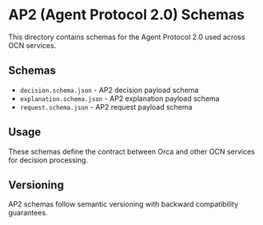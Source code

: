 # AP2 (Agent Protocol 2.0) Schemas

This directory contains schemas for the Agent Protocol 2.0 used across OCN services.

## Schemas

- `decision.schema.json` - AP2 decision payload schema
- `explanation.schema.json` - AP2 explanation payload schema
- `request.schema.json` - AP2 request payload schema

## Usage

These schemas define the contract between Orca and other OCN services for decision processing.

## Versioning

AP2 schemas follow semantic versioning with backward compatibility guarantees.
